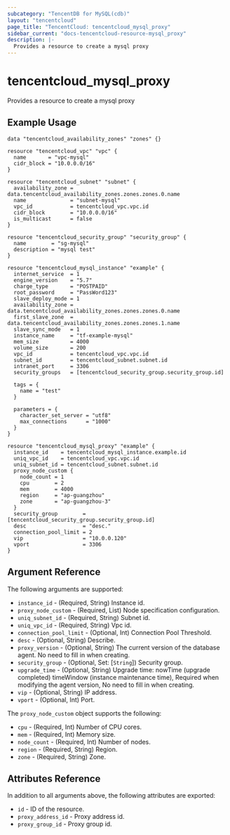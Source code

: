 ```yaml
---
subcategory: "TencentDB for MySQL(cdb)"
layout: "tencentcloud"
page_title: "TencentCloud: tencentcloud_mysql_proxy"
sidebar_current: "docs-tencentcloud-resource-mysql_proxy"
description: |-
  Provides a resource to create a mysql proxy
---
```


# tencentcloud_mysql_proxy

Provides a resource to create a mysql proxy

## Example Usage

```hcl
data "tencentcloud_availability_zones" "zones" {}

resource "tencentcloud_vpc" "vpc" {
  name       = "vpc-mysql"
  cidr_block = "10.0.0.0/16"
}

resource "tencentcloud_subnet" "subnet" {
  availability_zone = data.tencentcloud_availability_zones.zones.zones.0.name
  name              = "subnet-mysql"
  vpc_id            = tencentcloud_vpc.vpc.id
  cidr_block        = "10.0.0.0/16"
  is_multicast      = false
}

resource "tencentcloud_security_group" "security_group" {
  name        = "sg-mysql"
  description = "mysql test"
}

resource "tencentcloud_mysql_instance" "example" {
  internet_service  = 1
  engine_version    = "5.7"
  charge_type       = "POSTPAID"
  root_password     = "PassWord123"
  slave_deploy_mode = 1
  availability_zone = data.tencentcloud_availability_zones.zones.zones.0.name
  first_slave_zone  = data.tencentcloud_availability_zones.zones.zones.1.name
  slave_sync_mode   = 1
  instance_name     = "tf-example-mysql"
  mem_size          = 4000
  volume_size       = 200
  vpc_id            = tencentcloud_vpc.vpc.id
  subnet_id         = tencentcloud_subnet.subnet.id
  intranet_port     = 3306
  security_groups   = [tencentcloud_security_group.security_group.id]

  tags = {
    name = "test"
  }

  parameters = {
    character_set_server = "utf8"
    max_connections      = "1000"
  }
}

resource "tencentcloud_mysql_proxy" "example" {
  instance_id    = tencentcloud_mysql_instance.example.id
  uniq_vpc_id    = tencentcloud_vpc.vpc.id
  uniq_subnet_id = tencentcloud_subnet.subnet.id
  proxy_node_custom {
    node_count = 1
    cpu        = 2
    mem        = 4000
    region     = "ap-guangzhou"
    zone       = "ap-guangzhou-3"
  }
  security_group        = [tencentcloud_security_group.security_group.id]
  desc                  = "desc."
  connection_pool_limit = 2
  vip                   = "10.0.0.120"
  vport                 = 3306
}
```

## Argument Reference

The following arguments are supported:

* `instance_id` - (Required, String) Instance id.
* `proxy_node_custom` - (Required, List) Node specification configuration.
* `uniq_subnet_id` - (Required, String) Subnet id.
* `uniq_vpc_id` - (Required, String) Vpc id.
* `connection_pool_limit` - (Optional, Int) Connection Pool Threshold.
* `desc` - (Optional, String) Describe.
* `proxy_version` - (Optional, String) The current version of the database agent. No need to fill in when creating.
* `security_group` - (Optional, Set: [`String`]) Security group.
* `upgrade_time` - (Optional, String) Upgrade time: nowTime (upgrade completed) timeWindow (instance maintenance time), Required when modifying the agent version, No need to fill in when creating.
* `vip` - (Optional, String) IP address.
* `vport` - (Optional, Int) Port.

The `proxy_node_custom` object supports the following:

* `cpu` - (Required, Int) Number of CPU cores.
* `mem` - (Required, Int) Memory size.
* `node_count` - (Required, Int) Number of nodes.
* `region` - (Required, String) Region.
* `zone` - (Required, String) Zone.

## Attributes Reference

In addition to all arguments above, the following attributes are exported:

* `id` - ID of the resource.
* `proxy_address_id` - Proxy address id.
* `proxy_group_id` - Proxy group id.


